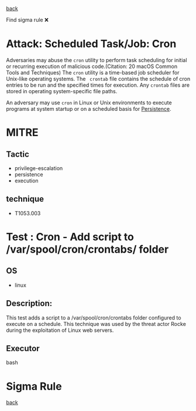 
[back](../index.md)

Find sigma rule :x: 

# Attack: Scheduled Task/Job: Cron 

Adversaries may abuse the <code>cron</code> utility to perform task scheduling for initial or recurring execution of malicious code.(Citation: 20 macOS Common Tools and Techniques) The <code>cron</code> utility is a time-based job scheduler for Unix-like operating systems.  The <code> crontab</code> file contains the schedule of cron entries to be run and the specified times for execution. Any <code>crontab</code> files are stored in operating system-specific file paths.

An adversary may use <code>cron</code> in Linux or Unix environments to execute programs at system startup or on a scheduled basis for [Persistence](https://attack.mitre.org/tactics/TA0003). 

# MITRE
## Tactic
  - privilege-escalation
  - persistence
  - execution


## technique
  - T1053.003


# Test : Cron - Add script to /var/spool/cron/crontabs/ folder
## OS
  - linux


## Description:
This test adds a script to a /var/spool/cron/crontabs folder configured to execute on a schedule. This technique was used by the threat actor Rocke during the exploitation of Linux web servers.


## Executor
bash

# Sigma Rule


[back](../index.md)
